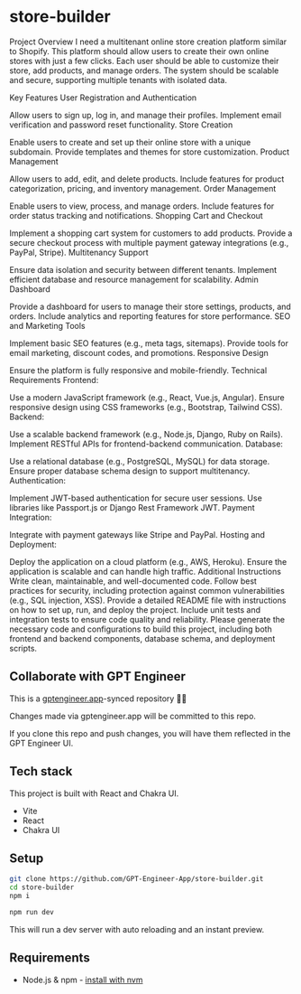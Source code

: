 # store-builder

Project Overview
I need a multitenant online store creation platform similar to Shopify. This platform should allow users to create their own online stores with just a few clicks. Each user should be able to customize their store, add products, and manage orders. The system should be scalable and secure, supporting multiple tenants with isolated data.

Key Features
User Registration and Authentication

Allow users to sign up, log in, and manage their profiles.
Implement email verification and password reset functionality.
Store Creation

Enable users to create and set up their online store with a unique subdomain.
Provide templates and themes for store customization.
Product Management

Allow users to add, edit, and delete products.
Include features for product categorization, pricing, and inventory management.
Order Management

Enable users to view, process, and manage orders.
Include features for order status tracking and notifications.
Shopping Cart and Checkout

Implement a shopping cart system for customers to add products.
Provide a secure checkout process with multiple payment gateway integrations (e.g., PayPal, Stripe).
Multitenancy Support

Ensure data isolation and security between different tenants.
Implement efficient database and resource management for scalability.
Admin Dashboard

Provide a dashboard for users to manage their store settings, products, and orders.
Include analytics and reporting features for store performance.
SEO and Marketing Tools

Implement basic SEO features (e.g., meta tags, sitemaps).
Provide tools for email marketing, discount codes, and promotions.
Responsive Design

Ensure the platform is fully responsive and mobile-friendly.
Technical Requirements
Frontend:

Use a modern JavaScript framework (e.g., React, Vue.js, Angular).
Ensure responsive design using CSS frameworks (e.g., Bootstrap, Tailwind CSS).
Backend:

Use a scalable backend framework (e.g., Node.js, Django, Ruby on Rails).
Implement RESTful APIs for frontend-backend communication.
Database:

Use a relational database (e.g., PostgreSQL, MySQL) for data storage.
Ensure proper database schema design to support multitenancy.
Authentication:

Implement JWT-based authentication for secure user sessions.
Use libraries like Passport.js or Django Rest Framework JWT.
Payment Integration:

Integrate with payment gateways like Stripe and PayPal.
Hosting and Deployment:

Deploy the application on a cloud platform (e.g., AWS, Heroku).
Ensure the application is scalable and can handle high traffic.
Additional Instructions
Write clean, maintainable, and well-documented code.
Follow best practices for security, including protection against common vulnerabilities (e.g., SQL injection, XSS).
Provide a detailed README file with instructions on how to set up, run, and deploy the project.
Include unit tests and integration tests to ensure code quality and reliability.
Please generate the necessary code and configurations to build this project, including both frontend and backend components, database schema, and deployment scripts.

## Collaborate with GPT Engineer

This is a [gptengineer.app](https://gptengineer.app)-synced repository 🌟🤖

Changes made via gptengineer.app will be committed to this repo.

If you clone this repo and push changes, you will have them reflected in the GPT Engineer UI.

## Tech stack

This project is built with React and Chakra UI.

- Vite
- React
- Chakra UI

## Setup

```sh
git clone https://github.com/GPT-Engineer-App/store-builder.git
cd store-builder
npm i
```

```sh
npm run dev
```

This will run a dev server with auto reloading and an instant preview.

## Requirements

- Node.js & npm - [install with nvm](https://github.com/nvm-sh/nvm#installing-and-updating)

